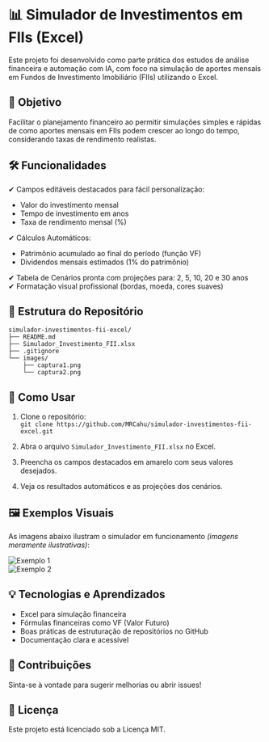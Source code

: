 
# 📊 Simulador de Investimentos em FIIs (Excel)

Este projeto foi desenvolvido como parte prática dos estudos de análise financeira e automação com IA, com foco na simulação de aportes mensais em Fundos de Investimento Imobiliário (FIIs) utilizando o Excel.

## 🎯 Objetivo

Facilitar o planejamento financeiro ao permitir simulações simples e rápidas de como aportes mensais em FIIs podem crescer ao longo do tempo, considerando taxas de rendimento realistas.

## 🛠 Funcionalidades

✔ Campos editáveis destacados para fácil personalização:  
- Valor do investimento mensal  
- Tempo de investimento em anos  
- Taxa de rendimento mensal (%)  

✔ Cálculos Automáticos:  
- Patrimônio acumulado ao final do período (função VF)  
- Dividendos mensais estimados (1% do patrimônio)  

✔ Tabela de Cenários pronta com projeções para: 2, 5, 10, 20 e 30 anos  
✔ Formatação visual profissional (bordas, moeda, cores suaves)  

## 📁 Estrutura do Repositório

```
simulador-investimentos-fii-excel/
├── README.md
├── Simulador_Investimento_FII.xlsx
├── .gitignore
└── images/
    ├── captura1.png
    └── captura2.png
```

## 🚀 Como Usar

1. Clone o repositório:  
   `git clone https://github.com/MRCahu/simulador-investimentos-fii-excel.git`  

2. Abra o arquivo `Simulador_Investimento_FII.xlsx` no Excel.  

3. Preencha os campos destacados em amarelo com seus valores desejados.  

4. Veja os resultados automáticos e as projeções dos cenários.  

## 🖼 Exemplos Visuais

As imagens abaixo ilustram o simulador em funcionamento *(imagens meramente ilustrativas)*:  

![Exemplo 1](images/captura1.png)  
![Exemplo 2](images/captura2.png)  

## 💡 Tecnologias e Aprendizados

- Excel para simulação financeira  
- Fórmulas financeiras como VF (Valor Futuro)  
- Boas práticas de estruturação de repositórios no GitHub  
- Documentação clara e acessível  

## 🤝 Contribuições

Sinta-se à vontade para sugerir melhorias ou abrir issues!  

## 📝 Licença

Este projeto está licenciado sob a Licença MIT.
